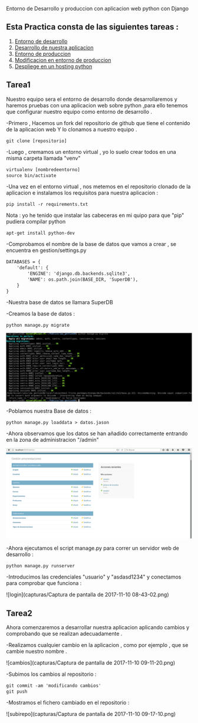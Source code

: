 Entorno de Desarrollo y produccion con aplicacion web python con Django

## Esta Practica consta de las siguientes tareas :

1. [Entorno de desarrollo](#tarea1)
2. [Desarrollo de nuestra aplicacion](#tarea2)
3. [Entorno de produccion](#tarea4)
4. [Modificacion en entorno de produccion](#tarea5)
5. [Despliege en un hosting python](#tarea5)


## Tarea1

Nuestro equipo sera el entorno de desarrollo donde desarrollaremos y haremos pruebas con una aplicacion web sobre python ,para ello 
tenemos que configurar nuestro equipo como entorno de desarrollo .

-Primero , Hacemos un fork del repositorio de github que tiene el contenido de la aplicacion web Y lo clonamos a nuestro equipo .
~~~
git clone [repositorio]
~~~

-Luego , cremamos un entorno virtual , yo lo suelo crear todos en una misma carpeta llamada "venv"
~~~	
virtualenv [nombredeentorno]
source bin/activate
~~~

-Una vez en el entorno virtual , nos metemos en el repositorio clonado de la aplicacion e instalamos los requisitos para nuestra aplicacion :
~~~
pip install -r requirements.txt
~~~

Nota : yo he tenido que instalar las cabeceras en mi quipo para que "pip" pudiera compilar python 

~~~
apt-get install python-dev
~~~

-Comprobamos el nombre de la base de datos que vamos a crear , se encuentra en gestion/settings.py
~~~
DATABASES = {
    'default': {
        'ENGINE': 'django.db.backends.sqlite3',
        'NAME': os.path.join(BASE_DIR, 'SuperDB'),
    }
}
~~~

-Nuestra base de datos se llamara SuperDB

-Creamos la base de datos :
~~~
python manage.py migrate 
~~~

![crearbd](capturas/migrate_pr4.png)

-Poblamos nuestra Base de datos :
~~~
python manage.py loaddata > datos.jason 
~~~
-Ahora observamos que los datos se han añadido correctamente entrando en la zona de administracion "/admin"

![poblar](capturas/admin_insercion.png)

-Ahora ejecutamos el script manage.py para correr un servidor web de desarrollo :
~~~
python manage.py runserver
~~~

-Introducimos las credenciales "usuario" y "asdasd1234" y conectamos para comprobar que funciona :

![login](capturas/Captura de pantalla de 2017-11-10 08-43-02.png)


## Tarea2

Ahora comenzaremos a desarrollar nuestra aplicacion aplicando cambios y comprobando que se realizan adecuadamente .

-Realizamos cualquier cambio en la aplicacion , como por ejemplo , que se cambie nuestro nombre .

![cambios](capturas/Captura de pantalla de 2017-11-10 09-11-20.png)

-Subimos los cambios al repositorio :
~~~
git commit -am 'modificando cambios'
git push
~~~
-Mostramos el fichero cambiado en el repositorio :

![subirepo](capturas/Captura de pantalla de 2017-11-10 09-17-10.png)
